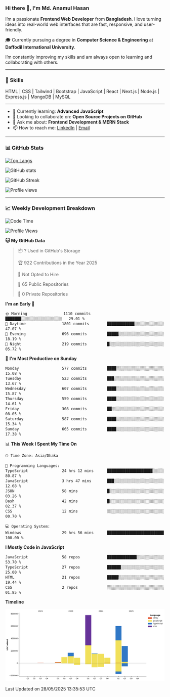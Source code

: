 ### Hi there 👋, I'm Md. Anamul Hasan

I’m a passionate **Frontend Web Developer** from **Bangladesh**. I love turning ideas into real-world web interfaces that are fast, responsive, and user-friendly.

🎓 Currently pursuing a degree in **Computer Science & Engineering** at **Daffodil International University**.

I’m constantly improving my skills and am always open to learning and collaborating with others.

---

### 🚀 Skills
HTML | CSS | Tailwind | Bootstrap | JavaScript | React | Next.js | Node.js | Express.js | MongoDB | MySQL 

---

- 🌱 Currently learning: **Advanced JavaScript**
- 👯 Looking to collaborate on: **Open Source Projects on GitHub**
- 💬 Ask me about: **Frontend Development & MERN Stack**
- 📫 How to reach me: [LinkedIn](https://www.linkedin.com/in/mdanamulhasan201) | [Email](mailto:anamulhasan3625@gmail.com)

---

### 📊 GitHub Stats

[![Top Langs](https://github-readme-stats.vercel.app/api/top-langs/?username=mdanamulhasan201&layout=compact)](https://github.com/anuraghazra/github-readme-stats)

![GitHub stats](https://github-readme-stats.vercel.app/api?username=mdanamulhasan201&show_icons=true&count_private=true&theme=tokyonight)

![GitHub Streak](https://streak-stats.demolab.com?user=mdanamulhasan201&theme=tokyonight)

![Profile views](https://gpvc.arturio.dev/mdanamulhasan201)

---

### 📈 Weekly Development Breakdown

<!--START_SECTION:waka-->
![Code Time](http://img.shields.io/badge/Code%20Time-186%20hrs%2018%20mins-blue)

![Profile Views](http://img.shields.io/badge/Profile%20Views-0-blue)

**🐱 My GitHub Data** 

> 📦 ? Used in GitHub's Storage 
 > 
> 🏆 922 Contributions in the Year 2025
 > 
> 🚫 Not Opted to Hire
 > 
> 📜 65 Public Repositories 
 > 
> 🔑 0 Private Repositories 
 > 
**I'm an Early 🐤** 

```text
🌞 Morning                1110 commits        ███████░░░░░░░░░░░░░░░░░░   29.01 % 
🌆 Daytime                1801 commits        ████████████░░░░░░░░░░░░░   47.07 % 
🌃 Evening                696 commits         █████░░░░░░░░░░░░░░░░░░░░   18.19 % 
🌙 Night                  219 commits         █░░░░░░░░░░░░░░░░░░░░░░░░   05.72 % 
```
📅 **I'm Most Productive on Sunday** 

```text
Monday                   577 commits         ████░░░░░░░░░░░░░░░░░░░░░   15.08 % 
Tuesday                  523 commits         ███░░░░░░░░░░░░░░░░░░░░░░   13.67 % 
Wednesday                607 commits         ████░░░░░░░░░░░░░░░░░░░░░   15.87 % 
Thursday                 559 commits         ████░░░░░░░░░░░░░░░░░░░░░   14.61 % 
Friday                   308 commits         ██░░░░░░░░░░░░░░░░░░░░░░░   08.05 % 
Saturday                 587 commits         ████░░░░░░░░░░░░░░░░░░░░░   15.34 % 
Sunday                   665 commits         ████░░░░░░░░░░░░░░░░░░░░░   17.38 % 
```


📊 **This Week I Spent My Time On** 

```text
🕑︎ Time Zone: Asia/Dhaka

💬 Programming Languages: 
TypeScript               24 hrs 12 mins      ████████████████████░░░░░   80.87 % 
JavaScript               3 hrs 47 mins       ███░░░░░░░░░░░░░░░░░░░░░░   12.68 % 
JSON                     58 mins             █░░░░░░░░░░░░░░░░░░░░░░░░   03.26 % 
Bash                     42 mins             █░░░░░░░░░░░░░░░░░░░░░░░░   02.37 % 
CSS                      12 mins             ░░░░░░░░░░░░░░░░░░░░░░░░░   00.70 % 

💻 Operating System: 
Windows                  29 hrs 56 mins      █████████████████████████   100.00 % 
```

**I Mostly Code in JavaScript** 

```text
JavaScript               58 repos            █████████████░░░░░░░░░░░░   53.70 % 
TypeScript               27 repos            ██████░░░░░░░░░░░░░░░░░░░   25.00 % 
HTML                     21 repos            █████░░░░░░░░░░░░░░░░░░░░   19.44 % 
CSS                      2 repos             ░░░░░░░░░░░░░░░░░░░░░░░░░   01.85 % 
```



**Timeline**

![Lines of Code chart](https://raw.githubusercontent.com/mdanamulhasan201/mdanamulhasan201/main/assets/bar_graph.png)


 Last Updated on 28/05/2025 13:35:53 UTC
<!--END_SECTION:waka-->
